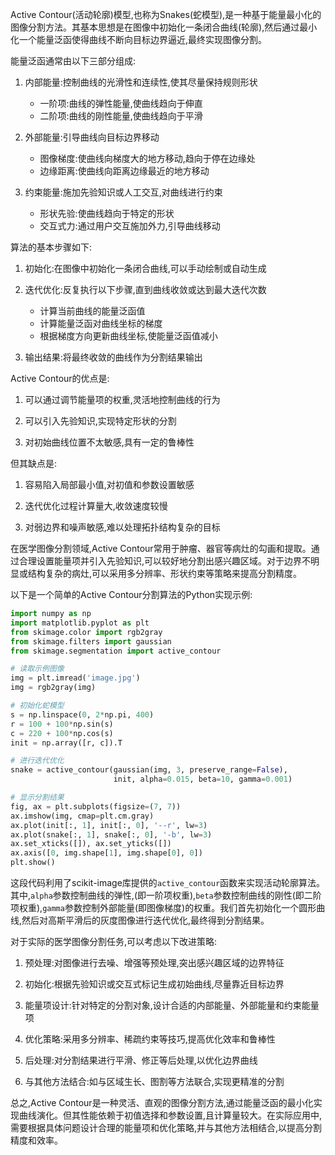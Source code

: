 Active Contour(活动轮廓)模型,也称为Snakes(蛇模型),是一种基于能量最小化的图像分割方法。其基本思想是在图像中初始化一条闭合曲线(轮廓),然后通过最小化一个能量泛函使得曲线不断向目标边界逼近,最终实现图像分割。

能量泛函通常由以下三部分组成:

1. 内部能量:控制曲线的光滑性和连续性,使其尽量保持规则形状
   - 一阶项:曲线的弹性能量,使曲线趋向于伸直
   - 二阶项:曲线的刚性能量,使曲线趋向于平滑

2. 外部能量:引导曲线向目标边界移动
   - 图像梯度:使曲线向梯度大的地方移动,趋向于停在边缘处
   - 边缘距离:使曲线向距离边缘最近的地方移动

3. 约束能量:施加先验知识或人工交互,对曲线进行约束
   - 形状先验:使曲线趋向于特定的形状
   - 交互式力:通过用户交互施加外力,引导曲线移动

算法的基本步骤如下:

1. 初始化:在图像中初始化一条闭合曲线,可以手动绘制或自动生成

2. 迭代优化:反复执行以下步骤,直到曲线收敛或达到最大迭代次数
   - 计算当前曲线的能量泛函值
   - 计算能量泛函对曲线坐标的梯度
   - 根据梯度方向更新曲线坐标,使能量泛函值减小
   
3. 输出结果:将最终收敛的曲线作为分割结果输出

Active Contour的优点是:

1. 可以通过调节能量项的权重,灵活地控制曲线的行为

2. 可以引入先验知识,实现特定形状的分割

3. 对初始曲线位置不太敏感,具有一定的鲁棒性

但其缺点是:

1. 容易陷入局部最小值,对初值和参数设置敏感

2. 迭代优化过程计算量大,收敛速度较慢

3. 对弱边界和噪声敏感,难以处理拓扑结构复杂的目标

在医学图像分割领域,Active Contour常用于肿瘤、器官等病灶的勾画和提取。通过合理设置能量项并引入先验知识,可以较好地分割出感兴趣区域。对于边界不明显或结构复杂的病灶,可以采用多分辨率、形状约束等策略来提高分割精度。

以下是一个简单的Active Contour分割算法的Python实现示例:

```python
import numpy as np
import matplotlib.pyplot as plt
from skimage.color import rgb2gray
from skimage.filters import gaussian
from skimage.segmentation import active_contour

# 读取示例图像
img = plt.imread('image.jpg')
img = rgb2gray(img)

# 初始化蛇模型
s = np.linspace(0, 2*np.pi, 400)
r = 100 + 100*np.sin(s)
c = 220 + 100*np.cos(s)
init = np.array([r, c]).T

# 进行迭代优化
snake = active_contour(gaussian(img, 3, preserve_range=False),
                       init, alpha=0.015, beta=10, gamma=0.001)

# 显示分割结果
fig, ax = plt.subplots(figsize=(7, 7))
ax.imshow(img, cmap=plt.cm.gray)
ax.plot(init[:, 1], init[:, 0], '--r', lw=3)
ax.plot(snake[:, 1], snake[:, 0], '-b', lw=3)
ax.set_xticks([]), ax.set_yticks([])
ax.axis([0, img.shape[1], img.shape[0], 0])
plt.show()
```

这段代码利用了scikit-image库提供的`active_contour`函数来实现活动轮廓算法。其中,`alpha`参数控制曲线的弹性,(即一阶项权重),`beta`参数控制曲线的刚性(即二阶项权重),`gamma`参数控制外部能量(即图像梯度)的权重。我们首先初始化一个圆形曲线,然后对高斯平滑后的灰度图像进行迭代优化,最终得到分割结果。

对于实际的医学图像分割任务,可以考虑以下改进策略:

1. 预处理:对图像进行去噪、增强等预处理,突出感兴趣区域的边界特征

2. 初始化:根据先验知识或交互式标记生成初始曲线,尽量靠近目标边界

3. 能量项设计:针对特定的分割对象,设计合适的内部能量、外部能量和约束能量项

4. 优化策略:采用多分辨率、稀疏约束等技巧,提高优化效率和鲁棒性

5. 后处理:对分割结果进行平滑、修正等后处理,以优化边界曲线

6. 与其他方法结合:如与区域生长、图割等方法联合,实现更精准的分割

总之,Active Contour是一种灵活、直观的图像分割方法,通过能量泛函的最小化实现曲线演化。但其性能依赖于初值选择和参数设置,且计算量较大。在实际应用中,需要根据具体问题设计合理的能量项和优化策略,并与其他方法相结合,以提高分割精度和效率。